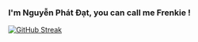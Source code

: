 ### I'm Nguyễn Phát Đạt, you can call me Frenkie !

[![GitHub Streak](https://streak-stats.demolab.com?user=fdat3&theme=dracula)](https://git.io/streak-stats)


